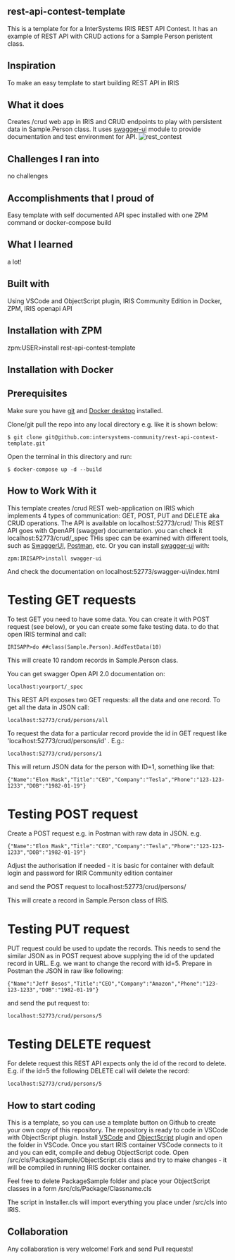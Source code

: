 ## rest-api-contest-template
This is a template for for a InterSystems IRIS REST API Contest.
It has an example of REST API with CRUD actions for a Sample Person peristent class.

## Inspiration
To make an easy template to start building REST API in IRIS

## What it does
Creates /crud web app in IRIS and CRUD endpoints to play with persistent data in Sample.Person class. 
It uses [swagger-ui](https://openexchange.intersystems.com/package/iris-web-swagger-ui) module to provide documentation and test environment for API.
![rest_contest](https://user-images.githubusercontent.com/2781759/79133636-084c6b80-7db5-11ea-8a2c-eab346ea70f9.gif)


## Challenges I ran into
no challenges

## Accomplishments that I proud of
Easy template with self documented API spec installed with one ZPM command or docker-compose build

## What I learned
a lot!

## Built with
Using VSCode and ObjectScript plugin, IRIS Community Edition in Docker, ZPM, IRIS openapi API

## Installation with ZPM

zpm:USER>install rest-api-contest-template

## Installation with Docker

## Prerequisites
Make sure you have [git](https://git-scm.com/book/en/v2/Getting-Started-Installing-Git) and [Docker desktop](https://www.docker.com/products/docker-desktop) installed.


Clone/git pull the repo into any local directory e.g. like it is shown below:

```
$ git clone git@github.com:intersystems-community/rest-api-contest-template.git
```

Open the terminal in this directory and run:

```
$ docker-compose up -d --build
```

## How to Work With it

This template creates /crud REST web-application on IRIS which implements 4 types of communication: GET, POST, PUT and DELETE aka CRUD operations. 
The API is available on localhost:52773/crud/
This REST API goes with  OpenAPI (swagger) documentation. you can check it localhost:52773/crud/_spec
THis spec can be examined with different tools, such as [SwaggerUI](https://swagger.io/tools/swagger-ui/), [Postman](postman.com), etc.
Or you can install [swagger-ui](https://openexchange.intersystems.com/package/iris-web-swagger-ui) with:
```
zpm:IRISAPP>install swagger-ui
``` 
And check the documentation on localhost:52773/swagger-ui/index.html


# Testing GET requests

To test GET you need to have some data. You can create it with POST request (see below), or you can create some fake testing data. to do that open IRIS terminal and call:

```
IRISAPP>do ##class(Sample.Person).AddTestData(10)
```
This will create 10 random records in Sample.Person class.


You can get swagger Open API 2.0 documentation on:
```
localhost:yourport/_spec
```

This REST API exposes two GET requests: all the data and one record.
To get all the data in JSON call:

```
localhost:52773/crud/persons/all
```

To request the data for a particular record provide the id in GET request like 'localhost:52773/crud/persons/id' . E.g.:

```
localhost:52773/crud/persons/1
```

This will return JSON data for the person with ID=1, something like that:

```
{"Name":"Elon Mask","Title":"CEO","Company":"Tesla","Phone":"123-123-1233","DOB":"1982-01-19"}
```

# Testing POST request

Create a POST request e.g. in Postman with raw data in JSON. e.g.

```
{"Name":"Elon Mask","Title":"CEO","Company":"Tesla","Phone":"123-123-1233","DOB":"1982-01-19"}
```

Adjust the authorisation if needed - it is basic for container with default login and password for IRIR Community edition container

and send the POST request to localhost:52773/crud/persons/

This will create a record in Sample.Person class of IRIS.

# Testing PUT request

PUT request could be used to update the records. This needs to send the similar JSON as in POST request above supplying the id of the updated record in URL.
E.g. we want to change the record with id=5. Prepare in Postman the JSON in raw like following:

```
{"Name":"Jeff Besos","Title":"CEO","Company":"Amazon","Phone":"123-123-1233","DOB":"1982-01-19"}
```

and send the put request to:
```
localhost:52773/crud/persons/5
```

# Testing DELETE request

For delete request this REST API expects only the id of the record to delete. E.g. if the id=5 the following DELETE call will delete the record:

```
localhost:52773/crud/persons/5
```

## How to start coding
This is a template, so you can use a template button on Github to create your own copy of this repository.
The repository is ready to code in VSCode with ObjectScript plugin.
Install [VSCode](https://code.visualstudio.com/) and [ObjectScript](https://marketplace.visualstudio.com/items?itemName=daimor.vscode-objectscript) plugin and open the folder in VSCode.
Once you start IRIS container VSCode connects to it and you can edit, compile and debug ObjectScript code.
Open /src/cls/PackageSample/ObjectScript.cls class and try to make changes - it will be compiled in running IRIS docker container.

Feel free to delete PackageSample folder and place your ObjectScript classes in a form
/src/cls/Package/Classname.cls

The script in Installer.cls will import everything you place under /src/cls into IRIS.

## Collaboration 
Any collaboration is very welcome! Fork and send Pull requests!
